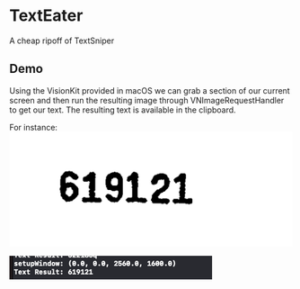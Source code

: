 # TextEater
A cheap ripoff of TextSniper

## Demo

Using the VisionKit provided in macOS we can grab a section of our current screen and then run the resulting image through VNImageRequestHandler to get our text.
The resulting text is available in the clipboard.

For instance:
![](https://github.com/128keaton/TextEater/blob/main/source.jpg?raw=true)

![](https://github.com/128keaton/TextEater/blob/main/result.png?raw=true)

